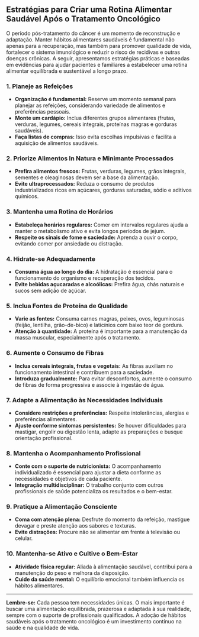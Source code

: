 
## Estratégias para Criar uma Rotina Alimentar Saudável Após o Tratamento Oncológico

O período pós-tratamento do câncer é um momento de reconstrução e adaptação. Manter hábitos alimentares saudáveis é fundamental não apenas para a recuperação, mas também para promover qualidade de vida, fortalecer o sistema imunológico e reduzir o risco de recidivas e outras doenças crônicas. A seguir, apresentamos estratégias práticas e baseadas em evidências para ajudar pacientes e familiares a estabelecer uma rotina alimentar equilibrada e sustentável a longo prazo.

### 1. **Planeje as Refeições**

- **Organização é fundamental:** Reserve um momento semanal para planejar as refeições, considerando variedade de alimentos e preferências pessoais.
- **Monte um cardápio:** Inclua diferentes grupos alimentares (frutas, verduras, legumes, cereais integrais, proteínas magras e gorduras saudáveis).
- **Faça listas de compras:** Isso evita escolhas impulsivas e facilita a aquisição de alimentos saudáveis.

### 2. **Priorize Alimentos In Natura e Minimante Processados**

- **Prefira alimentos frescos:** Frutas, verduras, legumes, grãos integrais, sementes e oleaginosas devem ser a base da alimentação.
- **Evite ultraprocessados:** Reduza o consumo de produtos industrializados ricos em açúcares, gorduras saturadas, sódio e aditivos químicos.

### 3. **Mantenha uma Rotina de Horários**

- **Estabeleça horários regulares:** Comer em intervalos regulares ajuda a manter o metabolismo ativo e evita longos períodos de jejum.
- **Respeite os sinais de fome e saciedade:** Aprenda a ouvir o corpo, evitando comer por ansiedade ou distração.

### 4. **Hidrate-se Adequadamente**

- **Consuma água ao longo do dia:** A hidratação é essencial para o funcionamento do organismo e recuperação dos tecidos.
- **Evite bebidas açucaradas e alcoólicas:** Prefira água, chás naturais e sucos sem adição de açúcar.

### 5. **Inclua Fontes de Proteína de Qualidade**

- **Varie as fontes:** Consuma carnes magras, peixes, ovos, leguminosas (feijão, lentilha, grão-de-bico) e laticínios com baixo teor de gordura.
- **Atenção à quantidade:** A proteína é importante para a manutenção da massa muscular, especialmente após o tratamento.

### 6. **Aumente o Consumo de Fibras**

- **Inclua cereais integrais, frutas e vegetais:** As fibras auxiliam no funcionamento intestinal e contribuem para a saciedade.
- **Introduza gradualmente:** Para evitar desconfortos, aumente o consumo de fibras de forma progressiva e associe à ingestão de água.

### 7. **Adapte a Alimentação às Necessidades Individuais**

- **Considere restrições e preferências:** Respeite intolerâncias, alergias e preferências alimentares.
- **Ajuste conforme sintomas persistentes:** Se houver dificuldades para mastigar, engolir ou digestão lenta, adapte as preparações e busque orientação profissional.

### 8. **Mantenha o Acompanhamento Profissional**

- **Conte com o suporte de nutricionista:** O acompanhamento individualizado é essencial para ajustar a dieta conforme as necessidades e objetivos de cada paciente.
- **Integração multidisciplinar:** O trabalho conjunto com outros profissionais de saúde potencializa os resultados e o bem-estar.

### 9. **Pratique a Alimentação Consciente**

- **Coma com atenção plena:** Desfrute do momento da refeição, mastigue devagar e preste atenção aos sabores e texturas.
- **Evite distrações:** Procure não se alimentar em frente à televisão ou celular.

### 10. **Mantenha-se Ativo e Cultive o Bem-Estar**

- **Atividade física regular:** Aliada à alimentação saudável, contribui para a manutenção do peso e melhora da disposição.
- **Cuide da saúde mental:** O equilíbrio emocional também influencia os hábitos alimentares.

---

**Lembre-se:** Cada pessoa tem necessidades únicas. O mais importante é buscar uma alimentação equilibrada, prazerosa e adaptada à sua realidade, sempre com o suporte de profissionais qualificados. A adoção de hábitos saudáveis após o tratamento oncológico é um investimento contínuo na saúde e na qualidade de vida.
```
